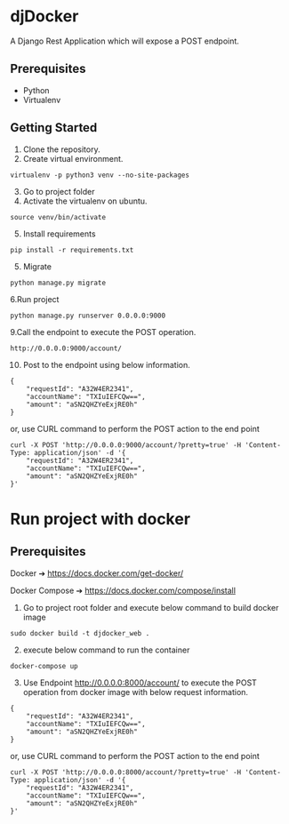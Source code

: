 # djDocker
A Django Rest Application which will expose a POST endpoint. 

## Prerequisites
* Python
* Virtualenv

## Getting Started
1. Clone the repository.
2. Create virtual environment. 
```
virtualenv -p python3 venv --no-site-packages
```
3. Go to project folder
4. Activate the virtualenv on ubuntu.
```
source venv/bin/activate
```
5. Install requirements 
```
pip install -r requirements.txt
```
5. Migrate 
```
python manage.py migrate
```
6.Run project 
```
python manage.py runserver 0.0.0.0:9000
```
9.Call the endpoint to execute the POST operation.
```
http://0.0.0.0:9000/account/
```
10. Post to the endpoint using below information.
```
{
	"requestId": "A32W4ER2341",
	"accountName": "TXIuIEFCQw==",
	"amount": "aSN2QHZYeExjRE0h"
}
```
or, use CURL command to perform the POST action to the end point
```
curl -X POST 'http://0.0.0.0:9000/account/?pretty=true' -H 'Content-Type: application/json' -d '{
	"requestId": "A32W4ER2341",
	"accountName": "TXIuIEFCQw==",
	"amount": "aSN2QHZYeExjRE0h"
}'
```
# Run project with docker
## Prerequisites

Docker ➔ https://docs.docker.com/get-docker/

Docker Compose ➔ https://docs.docker.com/compose/install
1. Go to project root folder and execute below command to build docker image
```
sudo docker build -t djdocker_web .
```
2. execute below command to run the container
```
docker-compose up
```
3. Use Endpoint http://0.0.0.0:8000/account/ to execute the POST operation from docker image with below request information.
```
{
	"requestId": "A32W4ER2341",
	"accountName": "TXIuIEFCQw==",
	"amount": "aSN2QHZYeExjRE0h"
}
```
or, use CURL command to perform the POST action to the end point
```
curl -X POST 'http://0.0.0.0:8000/account/?pretty=true' -H 'Content-Type: application/json' -d '{
	"requestId": "A32W4ER2341",
	"accountName": "TXIuIEFCQw==",
	"amount": "aSN2QHZYeExjRE0h"
}'
